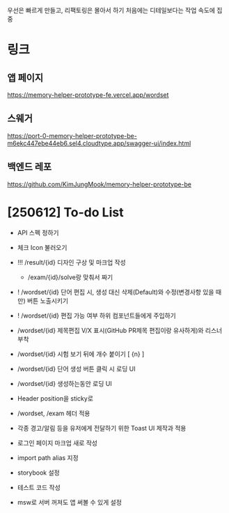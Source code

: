 우선은 빠르게 만들고, 리팩토링은 몰아서 하기
처음에는 디테일보다는 작업 속도에 집중

# 링크

## 앱 페이지

https://memory-helper-prototype-fe.vercel.app/wordset

## 스웨거

https://port-0-memory-helper-prototype-be-m6ekc447ebe44eb6.sel4.cloudtype.app/swagger-ui/index.html

## 백엔드 레포

https://github.com/KimJungMook/memory-helper-prototype-be


# [250612] To-do List

- API 스펙 정하기 
- 체크 Icon 불러오기
- !!! /result/{id} 디자인 구상 및 마크업 작성
  - /exam/{id}/solve랑 맞춰서 짜기
- ! /wordset/{id} 단어 편집 시, 생성 대신 삭제(Default)와 수정(변경사항 있을 때만) 버튼 노출시키기
- ! /wordset/{id} 편집 가능 여부 하위 컴포넌트들에게 주입하기
- /wordset/{id} 제목편집 V/X 표시(GitHub PR제목 편집이랑 유사하게)와 리스너 부착
- /wordset/{id} 시험 보기 뒤에 개수 붙이기 [ {n} ]
- /wordset/{id} 단어 생성 버튼 클릭 시 로딩 UI
- /wordset/{id} 생성하는동안 로딩 UI

- Header position을 sticky로
- /wordset, /exam 헤더 적용

- 각종 경고/알림 등을 유저에게 전달하기 위한 Toast UI 제작과 적용
- 로그인 페이지 마크업 새로 작성

- import path alias 지정
- storybook 설정
- 테스트 코드 작성
- msw로 서버 꺼져도 앱 써볼 수 있게 설정